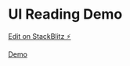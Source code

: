 # UI Reading Demo

[Edit on StackBlitz ⚡️](https://stackblitz.com/edit/js-zugsgo)

[Demo](https://yongshun950824.github.io/ui-reading-demo/)
